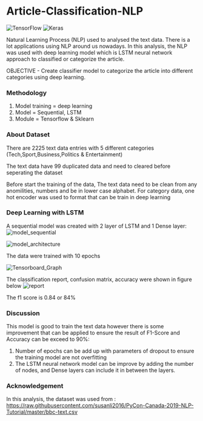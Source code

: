 # Article-Classification-NLP
 
 ![TensorFlow](https://img.shields.io/badge/TensorFlow-%23FF6F00.svg?style=for-the-badge&logo=TensorFlow&logoColor=white)
 ![Keras](https://img.shields.io/badge/Keras-%23D00000.svg?style=for-the-badge&logo=Keras&logoColor=white)

Natural Learning Process (NLP) used to analysed the text data. There is a lot applications using NLP around us nowadays. In this analysis, the NLP was used with deep learning model which is LSTM neural network approach to classified or categorize the article.

OBJECTIVE - Create classifier model to categorize the article into different categories using deep learning.

### Methodology

1. Model training = deep learning
2. Model = Sequential, LSTM
3. Module = Tensorflow & Sklearn

### About Dataset

There are 2225 text data entries with 5 different categories (Tech,Sport,Business,Politics & Entertainment)

The text data have 99 duplicated data and need to cleared before seperating the dataset

Before start the training of the data, The text data need to be clean from any anomilities, numbers and be in lower case alphabet. 
For category data, one hot encoder was used to format that can be train in deep learning

### Deep Learning with LSTM
A sequential model was created with 2 layer of LSTM and 1 Dense layer:
![model_sequential](https://user-images.githubusercontent.com/105650253/211496015-c02ec8e9-b32d-4864-95cf-d5cf9a70690b.PNG)

![model_architecture](https://user-images.githubusercontent.com/105650253/211496096-d29b4c55-aba7-4578-9140-3cfb86531d08.PNG)

The data were trained with 10 epochs

![Tensorboard_Graph](https://user-images.githubusercontent.com/105650253/211496269-26052aef-cd7e-485a-b3ba-7d17707c46b7.PNG)

The classification report, confusion matrix, accuracy were shown in figure below
![report](https://user-images.githubusercontent.com/105650253/211496475-7366f39b-5878-429c-916f-127ac2623d13.PNG)

The f1 score is 0.84 or 84%

### Discussion
This model is good to train the text data however there is some improvement that can be applied to ensure the result of F1-Score and Accuracy can be exceed to 90%:
 1. Number of epochs can be add up with parameters of dropout to ensure the training model are not overfitting
 2. The LSTM neural network model can be improve by adding the number of nodes, and Dense layers can include it in between the layers.

### Acknowledgement
In this analysis, the dataset was used from : https://raw.githubusercontent.com/susanli2016/PyCon-Canada-2019-NLP-Tutorial/master/bbc-text.csv


